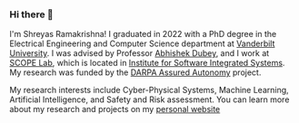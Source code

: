 ### Hi there 👋

I'm Shreyas Ramakrishna! I graduated in 2022 with a PhD degree in the Electrical Engineering and Computer Science department at [Vanderbilt University](https://www.vanderbilt.edu/). I was advised by Professor [Abhishek Dubey](https://engineering.vanderbilt.edu/bio/abhishek-dubey), and I work at [SCOPE Lab](https://scopelab.ai/index.html), which is located in [Institute for Software Integrated Systems](https://www.isis.vanderbilt.edu/). My research was funded by the [DARPA Assured Autonomy](https://www.darpa.mil/program/assured-autonomy) project.

My research interests include Cyber-Physical Systems, Machine Learning, Artificial Intelligence, and Safety and Risk assessment. You can learn more about my research and projects on my [personal website](https://www.shreyasramakrishna.com/)

<!--
**Shreyasramakrishna90/Shreyasramakrishna90** is a ✨ _special_ ✨ repository because its `README.md` (this file) appears on your GitHub profile.

Here are some ideas to get you started:

- 🔭 I’m currently working on ...
- 🌱 I’m currently learning ...
- 👯 I’m looking to collaborate on ...
- 🤔 I’m looking for help with ...
- 💬 Ask me about ...
- 📫 How to reach me: ...
- 😄 Pronouns: ...
- ⚡ Fun fact: ...
-->
